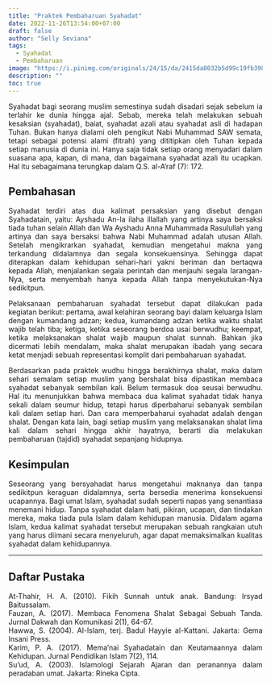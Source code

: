 ```yaml
---
title: "Praktek Pembaharuan Syahadat"
date: 2022-11-26T13:54:00+07:00
draft: false
author: "Selly Seviana"
tags:
  - Syahadat
  - Pembaharuan
image: "https://i.pinimg.com/originals/24/15/da/2415da8032b5d99c19fb398bd08de970.jpg"
description: ""
toc: true
---
```


<div style="text-align:justify">

Syahadat bagi seorang muslim semestinya sudah disadari sejak sebelum ia terlahir ke dunia hingga ajal. Sebab, mereka telah melakukan sebuah kesaksian (syahadat), baiat, syahadat azali atau syahadat asli di hadapan Tuhan. Bukan hanya dialami oleh pengikut Nabi Muhammad SAW semata, tetapi sebagai potensi alami (fitrah) yang dititipkan oleh Tuhan kepada setiap manusia di dunia ini. Hanya saja tidak setiap orang menyadari dalam suasana apa, kapan, di mana, dan bagaimana syahadat azali itu ucapkan. Hal itu sebagaimana terungkap dalam Q.S. al-A’raf (7): 172.

</div>

## Pembahasan

<div style="text-align:justify">

Syahadat terdiri atas dua kalimat persaksian yang disebut dengan Syahadatain, yaitu: Ayshadu An-la ilaha illallah yang artinya saya bersaksi tiada tuhan selain Allah dan Wa Ayshadu Anna Muhammada Rasulullah yang artinya dan saya bersaksi bahwa Nabi Muhammad adalah utusan Allah. Setelah mengikrarkan syahadat, kemudian mengetahui makna yang terkandung didalamnya dan segala konsekuensinya. Sehingga dapat diterapkan dalam kehidupan sehari-hari yakni beriman dan bertaqwa kepada Allah, menjalankan segala perintah dan menjauhi segala larangan-Nya, serta menyembah hanya kepada Allah tanpa menyekutukan-Nya sedikitpun.

Pelaksanaan pembaharuan syahadat tersebut dapat dilakukan pada kegiatan berikut: pertama, awal kelahiran seorang bayi dalam keluarga Islam dengan kumandang adzan; kedua, kumandang adzan ketika waktu shalat wajib telah tiba; ketiga, ketika seseorang berdoa usai berwudhu; keempat, ketika melaksanakan shalat wajib maupun shalat sunnah. Bahkan jika dicermati lebih mendalam, maka shalat merupakan ibadah yang secara ketat menjadi sebuah representasi komplit dari pembaharuan syahadat.

Berdasarkan pada praktek wudhu hingga berakhirnya shalat, maka dalam sehari semalam setiap muslim yang bershalat bisa dipastikan membaca syahadat sebanyak sembilan kali. Belum termasuk doa seusai berwudhu. Hal itu menunjukkan bahwa membaca dua kalimat syahadat tidak hanya sekali dalam seumur hidup, tetapi harus diperbaharui sebanyak sembilan kali dalam setiap hari. Dan cara memperbaharui syahadat adalah dengan shalat. Dengan kata lain, bagi setiap muslim yang melaksanakan shalat lima kali dalam sehari hingga akhir hayatnya, berarti dia melakukan pembaharuan (tajdid) syahadat sepanjang hidupnya.

</div>

## Kesimpulan

<div style="text-align:justify">

Seseorang yang bersyahadat harus mengetahui maknanya dan tanpa sedikitpun keraguan didalamnya, serta bersedia menerima konsekuensi ucapannya. Bagi umat Islam, syahadat sudah seperti napas yang senantiasa menemani hidup. Tanpa syahadat dalam hati, pikiran, ucapan, dan tindakan mereka, maka tiada pula Islam dalam kehidupan manusia. Didalam agama Islam, kedua kalimat syahadat tersebut merupakan sebuah rangkaian utuh yang harus diimani secara menyeluruh, agar dapat memaksimalkan kualitas syahadat dalam kehidupannya.

</div>

---

## Daftar Pustaka

<div style="text-align:justify">

At-Thahir, H. A. (2010). Fikih Sunnah untuk anak. Bandung: Irsyad Baitussalam.  
Fauzan, A. (2017). Membaca Fenomena Shalat Sebagai Sebuah Tanda. Jurnal Dakwah dan Komunikasi 2(1), 64-67.  
Hawwa, S. (2004). Al-Islam, terj. Badul Hayyie al-Kattani. Jakarta: Gema Insani Press.  
Karim, P. A. (2017). Mema’nai Syahadatain dan Keutamaannya dalam Kehidupan. Jurnal Pendidikan Islam 7(2), 114.  
Su’ud, A. (2003). Islamologi Sejarah Ajaran dan peranannya dalam peradaban umat. Jakarta: Rineka Cipta.

</div>
